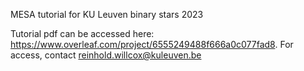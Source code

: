 MESA tutorial for KU Leuven binary stars 2023

Tutorial pdf can be accessed here: https://www.overleaf.com/project/6555249488f666a0c077fad8. For access, contact reinhold.willcox@kuleuven.be

